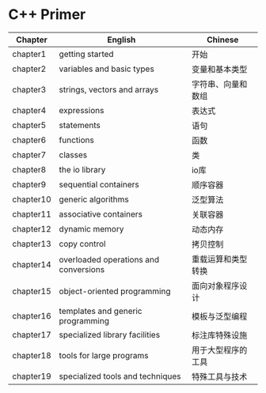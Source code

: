 # C++ Primer

| Chapter   | English                               | Chinese            |
| --------- | ------------------------------------- | ------------------ |
| chapter1  | getting started                       | 开始               |
| chapter2  | variables and basic types             | 变量和基本类型     |
| chapter3  | strings, vectors and arrays           | 字符串、向量和数组 |
| chapter4  | expressions                           | 表达式             |
| chapter5  | statements                            | 语句               |
| chapter6  | functions                             | 函数               |
| chapter7  | classes                               | 类                 |
| chapter8  | the io library                        | io库               |
| chapter9  | sequential containers                 | 顺序容器           |
| chapter10 | generic algorithms                    | 泛型算法           |
| chapter11 | associative containers                | 关联容器           |
| chapter12 | dynamic memory                        | 动态内存           |
| chapter13 | copy control                          | 拷贝控制           |
| chapter14 | overloaded operations and conversions | 重载运算和类型转换 |
| chapter15 | object-oriented programming           | 面向对象程序设计   |
| chapter16 | templates and generic programming     | 模板与泛型编程     |
| chapter17 | specialized library facilities        | 标注库特殊设施     |
| chapter18 | tools for large programs              | 用于大型程序的工具 |
| chapter19 | specialized tools and techniques      | 特殊工具与技术     |
